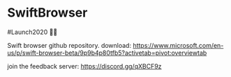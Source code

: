 # SwiftBrowser 
#Launch2020 🐱‍🏍


Swift browser github repository. download: https://www.microsoft.com/en-us/p/swift-browser-beta/9p9b4p80tfb5?activetab=pivot:overviewtab



join the feedback server: https://discord.gg/qXBCF9z
